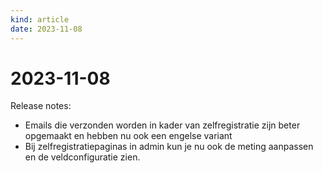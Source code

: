 ```yaml
---
kind: article
date: 2023-11-08
---
```


# 2023-11-08

Release notes:

* Emails die verzonden worden in kader van zelfregistratie zijn beter opgemaakt en hebben nu ook een engelse variant
* Bij zelfregistratiepaginas in admin kun je nu ook de meting aanpassen en de veldconfiguratie zien.
